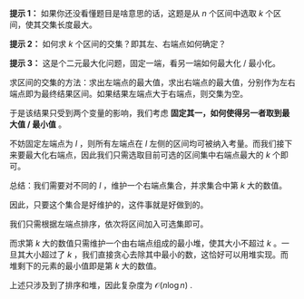 **提示 1：** 如果你还没看懂题目是啥意思的话，这题是从 $n$ 个区间中选取 $k$ 个区间，使其交集长度最大。

**提示 2：** 如何求 $k$ 个区间的交集？即其左、右端点如何确定？

**提示 3：** 这是个二元最大化问题，固定一端，看另一端如何最大化 / 最小化。

求区间的交集的方法：求出左端点的最大值，求出右端点的最大值，分别作为左右端点即为最终结果区间。如果结果左端点大于右端点，则交集为空。

于是该结果只受到两个变量的影响，我们考虑 **固定其一，如何使得另一者取到最大值 / 最小值** 。

不妨固定左端点为 $l$ ，则所有左端点在 $l$ 左侧的区间均可被纳入考量。而我们接下来要最大化右端点，因此我们只需选取目前可选的区间集中右端点最大的 $k$ 个即可。

总结：我们需要对不同的 $l$ ，维护一个右端点集合，并求集合中第 $k$ 大的数值。

因此，只要这个集合是好维护的，这件事就是好做到的。

我们只需根据左端点排序，依次将区间加入可选集即可。

而求第 $k$ 大的数值只需维护一个由右端点组成的最小堆，使其大小不超过 $k$ 。一旦其大小超过了 $k$ ，我们直接贪心去除其中最小的数，这恰好可以用堆实现。而堆剩下的元素的最小值即是第 $k$ 大的数值。

上述只涉及到了排序和堆，因此复杂度为 $\mathcal{O}(n\log n)$ .